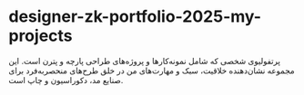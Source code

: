 # designer-zk-portfolio-2025-my-projects
پرتفولیوی شخصی که شامل نمونه‌کارها و پروژه‌های طراحی پارچه و پترن است. این مجموعه نشان‌دهنده خلاقیت، سبک و مهارت‌های من در خلق طرح‌های منحصربه‌فرد برای صنایع مد، دکوراسیون و چاپ است. 
